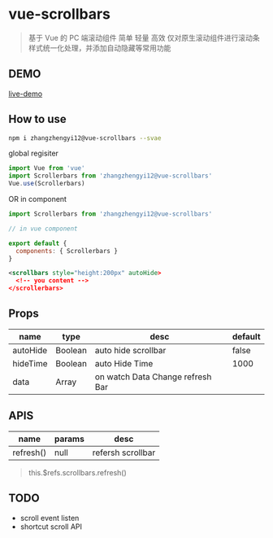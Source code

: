# vue-scrollbars

> 基于 Vue 的 PC 端滚动组件 简单 轻量 高效
> 仅对原生滚动组件进行滚动条样式统一化处理，并添加自动隐藏等常用功能

## DEMO

[live-demo](http://yinode.tech/vue-scrollbars/)

## How to use

```bash
npm i zhangzhengyi12@vue-scrollbars --svae
```

global regisiter

```js
import Vue from 'vue'
import Scrollerbars from 'zhangzhengyi12@vue-scrollbars'
Vue.use(Scrollerbars)
```

OR in component

```js
import Scrollerbars from 'zhangzhengyi12@vue-scrollbars'

// in vue component

export default {
  components: { Scrollerbars }
}
```

```xml
<scrollbars style="height:200px" autoHide>
  <!-- you content -->
</scrollerbars>
```

## Props

| name | type | desc | default |
|-----|-----|-----|-----|
| autoHide | Boolean | auto hide scrollbar | false |
| hideTime | Boolean | auto Hide Time | 1000 |
| data | Array | on watch Data Change refresh Bar| |

## APIS

| name | params | desc |
|-----|-----|-----|
| refresh() | null | refersh scrollbar|

> this.$refs.scrollbars.refresh()

## TODO

- scroll event listen
- shortcut scroll API
